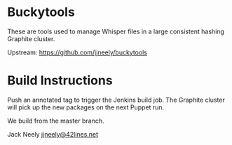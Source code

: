 Buckytools
==========

These are tools used to manage Whisper files in a large consistent hashing
Graphite cluster.

Upstream: https://github.com/jjneely/buckytools

Build Instructions
==================

Push an annotated tag to trigger the Jenkins build job.  The Graphite cluster
will pick up the new packages on the next Puppet run.

We build from the master branch.

Jack Neely
jjneely@42lines.net
